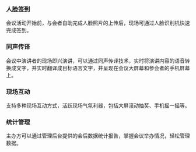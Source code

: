 
### 人脸签到

会议活动开始前，与会者自助完成人脸照片的上传后，现场可通过人脸识别机快速完成签到。

### 同声传译

会议中演讲者的现场即兴演讲，可以通过同声传译技术，实时将演讲内容的语音转换成文字，并实时翻译成目标语言文字，并呈现在会议大屏幕和参会者的手机屏幕上。

### 现场互动

支持多种现场互动方式，活跃现场气氛利器，包括大屏滚动抽奖、手机摇一摇等。

### 统计管理

主办方可以通过管理后台提供的会后数据统计报告，掌握会议举办情况，轻松管理数据。

